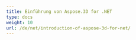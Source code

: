 ```yaml
---
title: Einführung von Aspose.3D for .NET
type: docs
weight: 10
url: /de/net/introduction-of-aspose-3d-for-net/
---
```

